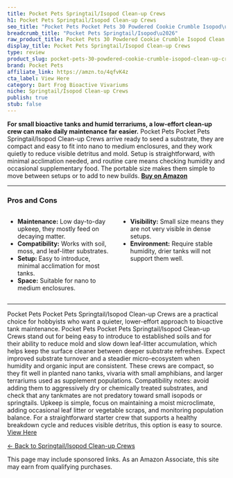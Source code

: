 ```yaml
---
title: Pocket Pets Springtail/Isopod Clean-up Crews
h1: Pocket Pets Springtail/Isopod Clean-up Crews
seo_title: "Pocket Pets Pocket Pets 30 Powdered Cookie Crumble Isopod\u2026"
breadcrumb_title: "Pocket Pets Springtail/Isopod\u2026"
raw_product_title: Pocket Pets 30 Powdered Cookie Crumble Isopod Clean Up Crew
display_title: Pocket Pets Springtail/Isopod Clean-up Crews
type: review
product_slug: pocket-pets-30-powdered-cookie-crumble-isopod-clean-up-crew
brand: Pocket Pets
affiliate_link: https://amzn.to/4qfvK4z
cta_label: View Here
category: Dart Frog Bioactive Vivariums
niche: Springtail/Isopod Clean-up Crews
publish: true
stub: false
---
```


<div id="intro" class="full-width">
  <p><strong>For small bioactive tanks and humid terrariums, a low-effort clean-up crew can make daily maintenance far easier.</strong> Pocket Pets Pocket Pets Springtail/Isopod Clean-up Crews arrive ready to seed a substrate, they are compact and easy to fit into nano to medium enclosures, and they work quietly to reduce visible detritus and mold. Setup is straightforward, with minimal acclimation needed, and routine care means checking humidity and occasional supplementary food. The portable size makes them simple to move between setups or to add to new builds. <a href="https://amzn.to/4qfvK4z" rel="nofollow sponsored noopener" target="_blank"><strong>Buy on Amazon</strong></a></p>
</div>

<hr />
<h3 id="pros-cons">Pros and Cons</h3>
<div class="pc-grid" style="display:grid;grid-template-columns:1fr 1fr;gap:16px;">
  <ul>
    <li><strong>Maintenance:</strong> Low day-to-day upkeep, they mostly feed on decaying matter.</li>
    <li><strong>Compatibility:</strong> Works with soil, moss, and leaf-litter substrates.</li>
    <li><strong>Setup:</strong> Easy to introduce, minimal acclimation for most tanks.</li>
    <li><strong>Space:</strong> Suitable for nano to medium enclosures.</li>
  </ul>
  <ul>
    <li><strong>Visibility:</strong> Small size means they are not very visible in dense setups.</li>
    <li><strong>Environment:</strong> Require stable humidity, drier tanks will not support them well.</li>
  </ul>
</div>
<hr />

<div class="full-width">
  <p>Pocket Pets Pocket Pets Springtail/Isopod Clean-up Crews are a practical choice for hobbyists who want a quieter, lower-effort approach to bioactive tank maintenance. Pocket Pets Pocket Pets Springtail/Isopod Clean-up Crews stand out for being easy to introduce to established soils and for their ability to reduce mold and slow down leaf-litter accumulation, which helps keep the surface cleaner between deeper substrate refreshes. Expect improved substrate turnover and a steadier micro-ecosystem when humidity and organic input are consistent. These crews are compact, so they fit well in planted nano tanks, vivaria with small amphibians, and larger terrariums used as supplement populations. Compatibility notes: avoid adding them to aggressively dry or chemically treated substrates, and check that any tankmates are not predatory toward small isopods or springtails. Upkeep is simple, focus on maintaining a moist microclimate, adding occasional leaf litter or vegetable scraps, and monitoring population balance. For a straightforward starter crew that supports a healthy breakdown cycle and reduces visible detritus, this option is easy to source. <a href="https://amzn.to/4qfvK4z"
<p><a class="btn" href="https://amzn.to/4qfvK4z" target="_blank" rel="nofollow sponsored noopener">View Here</a></p>
<p><a href="/roundups/dart-frog-bioactive-vivariums/springtail-isopod-clean-up-crews/">← Back to Springtail/Isopod Clean-up Crews</a></p>
<aside class="disclosure">This page may include sponsored links. As an Amazon Associate, this site may earn from qualifying purchases.</aside>
